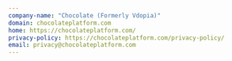 ```yaml
---
company-name: "Chocolate (Formerly Vdopia)"
domain: chocolateplatform.com
home: https://chocolateplatform.com/
privacy-policy: https://chocolateplatform.com/privacy-policy/
email: privacy@chocolateplatform.com
---
```




